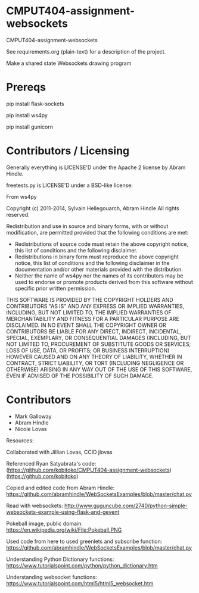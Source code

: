 CMPUT404-assignment-websockets
==============================

CMPUT404-assignment-websockets

See requirements.org (plain-text) for a description of the project.

Make a shared state Websockets drawing program

Prereqs
=======

pip install flask-sockets

pip install ws4py

pip install gunicorn

Contributors / Licensing
========================

Generally everything is LICENSE'D under the Apache 2 license by Abram Hindle.

freetests.py is LICENSE'D under a BSD-like license:

From ws4py

Copyright (c) 2011-2014, Sylvain Hellegouarch, Abram Hindle
All rights reserved.

Redistribution and use in source and binary forms, with or without
modification, are permitted provided that the following conditions are met:

 * Redistributions of source code must retain the above copyright notice,
   this list of conditions and the following disclaimer.
 * Redistributions in binary form must reproduce the above copyright
   notice, this list of conditions and the following disclaimer in the
   documentation and/or other materials provided with the distribution.
 * Neither the name of ws4py nor the names of its contributors may be used
   to endorse or promote products derived from this software without
   specific prior written permission.

THIS SOFTWARE IS PROVIDED BY THE COPYRIGHT HOLDERS AND CONTRIBUTORS "AS IS"
AND ANY EXPRESS OR IMPLIED WARRANTIES, INCLUDING, BUT NOT LIMITED TO, THE
IMPLIED WARRANTIES OF MERCHANTABILITY AND FITNESS FOR A PARTICULAR PURPOSE
ARE DISCLAIMED. IN NO EVENT SHALL THE COPYRIGHT OWNER OR CONTRIBUTORS BE
LIABLE FOR ANY DIRECT, INDIRECT, INCIDENTAL, SPECIAL, EXEMPLARY, OR
CONSEQUENTIAL DAMAGES (INCLUDING, BUT NOT LIMITED TO, PROCUREMENT OF
SUBSTITUTE GOODS OR SERVICES; LOSS OF USE, DATA, OR PROFITS; OR BUSINESS
INTERRUPTION) HOWEVER CAUSED AND ON ANY THEORY OF LIABILITY, WHETHER IN
CONTRACT, STRICT LIABILITY, OR TORT (INCLUDING NEGLIGENCE OR OTHERWISE)
ARISING IN ANY WAY OUT OF THE USE OF THIS SOFTWARE, EVEN IF ADVISED OF THE
POSSIBILITY OF SUCH DAMAGE.

Contributors
============

* Mark Galloway
* Abram Hindle
* Nicole Lovas

Resources:  

Collaborated with Jillian Lovas, CCID jlovas

Referenced Ryan Satyabrata's code:
(https://github.com/kobitoko/CMPUT404-assignment-websockets) (https://github.com/kobitoko)

Copied and edited code from Abram Hindle:
https://github.com/abramhindle/WebSocketsExamples/blob/master/chat.py

Read with websockets:
http://www.guguncube.com/2740/python-simple-websockets-example-using-flask-and-gevent

Pokeball image, public domain:
https://en.wikipedia.org/wiki/File:Pokeball.PNG

Used code from here to used greenlets and subscribe function:
https://github.com/abramhindle/WebSocketsExamples/blob/master/chat.py

Understanding Python Dictionary functions: 
https://www.tutorialspoint.com/python/python_dictionary.htm

Understanding websocket functions:
https://www.tutorialspoint.com/html5/html5_websocket.htm
